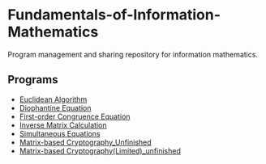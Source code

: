 # Fundamentals-of-Information-Mathematics
Program management and sharing repository for information mathematics.

## Programs
- [Euclidean Algorithm](./Euclidean%20Algorithm.py)
- [Diophantine Equation](./Diophantine%20Equation.py)
- [First-order Congruence Equation](./First-order%20Congruence%20Equation.py)
- [Inverse Matrix Calculation](./Inverse%20Matrix%20Calculation.py)
- [Simultaneous Equations](./Simultaneous%20Equations.py)
- [Matrix-based Cryptography_Unfinished](./Matrix-based%20Cryptography.py)
- [Matrix-based Cryptography(Limited)_unfinished](./Matrix-based%20Cryptography(Limited).py)